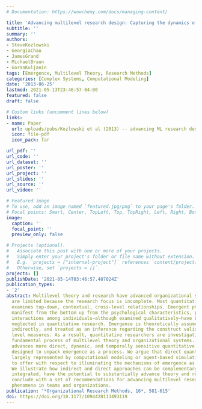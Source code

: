 ```yaml
---
# Documentation: https://wowchemy.com/docs/managing-content/

title: 'Advancing multilevel research design: Capturing the dynamics of emergence'
subtitle: ''
summary: ''
authors:
- SteveKozlowski
- GeorgiaChao
- JamesGrand
- MichaelBraun
- GoranKuljanin
tags: [Emergence, Multilevel Theory, Research Methods]
categories: [Complex Systems, Computational Modeling]
date: '2013-06-25'
lastmod: 2021-05-13T23:46:57-04:00
featured: false
draft: false

# Custom links (uncomment lines below)
links:
- name: Paper
  url: uploads/pubs/Kozlowski et al (2013) -- advancing ML research design.pdf
  icon: file-pdf
  icon_pack: far

url_pdf: ''
url_code: ''
url_dataset: ''
url_poster: ''
url_project: ''
url_slides: ''
url_source: ''
url_video: ''

# Featured image
# To use, add an image named `featured.jpg/png` to your page's folder.
# Focal points: Smart, Center, TopLeft, Top, TopRight, Left, Right, BottomLeft, Bottom, BottomRight.
image:
  caption: ''
  focal_point: ''
  preview_only: false

# Projects (optional).
#   Associate this post with one or more of your projects.
#   Simply enter your project's folder or file name without extension.
#   E.g. `projects = ["internal-project"]` references `content/project/deep-learning/index.md`.
#   Otherwise, set `projects = []`.
projects: []
publishDate: '2021-05-14T03:46:57.487024Z'
publication_types:
- '2'
abstract: Multilevel theory and research have advanced organizational science but
  are limited because the research focus is incomplete. Most quantitative research
  examines top-down, contextual, cross-level relationships. Emergent phenomena that
  manifest from the bottom up from the psychological characteristics, processes, and
  interactions among individuals—although examined qualitatively—have been largely
  neglected in quantitative research. Emergence is theoretically assumed, examined
  indirectly, and treated as an inference regarding the construct validity of higher
  level measures. As a result, quantitative researchers are investigating only one
  fundamental process of multilevel theory and organizational systems. This article
  advances more direct, dynamic, and temporally sensitive quantitative research methods
  designed to unpack emergence as a process. We argue that direct quantitative approaches,
  largely represented by computational modeling or agent-based simulation, have much
  to offer with respect to illuminating the mechanisms of emergence as a dynamic process.
  We illustrate how indirect and direct approaches can be complementary and, appropriately
  integrated, have the potential to substantially advance theory and research. We
  conclude with a set of recommendations for advancing multilevel research on emergent
  phenomena in teams and organizations.
publication: '*Organizational Research Methods, 16*, 581-615'
doi: https://doi.org/10.1177/1094428113493119
---
```

